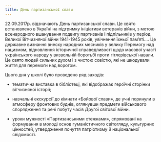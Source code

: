 ```yaml
---
title: День партизанської слави
---
```


22.09.2017р. відзначають День партизанської слави. Це свято встановлено в Україні на підтримку ініціативи ветеранів війни, з метою всенародного вшанування подвигу партизанів і підпільників у період Великої Вітчизняної війни 1941-1945 років, увічнення їхньої пам’яті…. Це державне визнання внеску народних месників у велику Перемогу над нацизмом, відновлення історичної справедливості щодо масової участі українського народу у визвольній боротьбі проти гітлерівської навали. Це свято людей сильних духом і з чистою совістю, які не шкодували життя для перемоги над ворогом.

Цього дня у школі було проведено ряд заходів:

- тематична виставка в бібліотеці, які відображає героїчні сторінки вітчизняної історії;

- навчальні екскурсії до кімнати «Бойової слави», де учні поринули в атмосферу фронтових буднів, оглянувши предмети військового спорядження та речі побуту часів Другої світової війни.

- уроки мужності «Партизанськими стежками», спрямовані на формування в молоді основ гуманістичного світогляду, культурних цінностей, утвердження почуття патріотизму й національної свідомості.

<slideshow id="_/72157689417205785" />

